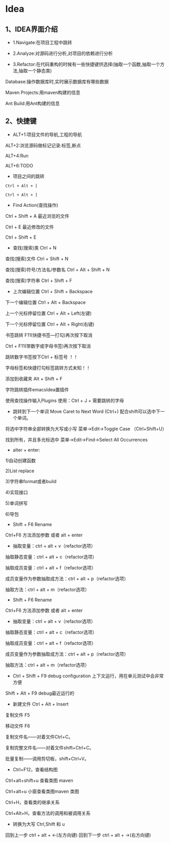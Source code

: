 # Idea

## 1、IDEA界面介绍

* 1.Navigate:在项目工程中跳转

* 2.Analyze:对源码进行分析,对项目的依赖进行分析

* 3.Refactor:在代码重构的时候有一些快捷键供选择(抽取一个函数,抽取一个方法,抽取一个静态类)

Database:操作数据库时,实时展示数据库有哪些数据

Maven Projects:用maven构建的信息

Ant Build:用Ant构建的信息

## 2、快捷键

* ALT+1:项目文件的导航,工程的导航

ALT+2:浏览源码做标记记录:标签,断点

ALT+4:Run

ALT+6:TODO

* 项目之间的跳转 

`Ctrl + Alt + [` 

`Ctrl + Alt + ]`

* Find Action(查找操作) 

Ctrl + Shift + A 最近浏览的文件 

Ctrl + E 最近修改的文件 

Ctrl + Shift + E 

* 查找(搜索)类 Ctrl + N 

查找(搜索)文件 Ctrl + Shift + N 

查找(搜索)符号/方法名/参数名 Ctrl + Alt + Shift + N 

查找(搜索)字符串 Ctrl + Shift + F

* 上次编辑位置 Ctrl + Shift + Backspace 

下一个编辑位置 Ctrl + Alt + Backspace 

上一个光标停留位置 Ctrl + Alt + Left(左键) 

下一个光标停留位置 Ctrl + Alt + Right(右键) 

书签跳转 F11(快捷书签—打勾)再次按下取消 

Ctrl + F11(带数字或字母书签)再次按下取消 

跳转数字书签按下Ctrl + 标签号 ！！

字母标签和快捷打勾标签跳转方式未知！！ 

添加到收藏夹 Alt + Shift + F 

字符跳转插件emacsIdea置插件 

使用查找操作输入Plugins 使用：Ctrl + J + 需要跳转的字母

* 跳转到下一个单词 Move Caret to Next Word (Ctrl+) 配合shift可以选中下一个单词。 

将选中字符串全部转换为大写或小写 菜单->Edit->Toggle Case （Ctrl+Shift+U） 

找到所有，并且多光标选中 菜单->Edit->Find->Select All Occurrences

* alter + enter: 

1)自动创建函数 

2)List replace 

3)字符串format或者build 

4)实现接口 

5)单词拼写 

6)导包

* Shift + F6 Rename 

Ctrl+F6 方法添加参数 或者 alt + enter

* 抽取变量：ctrl + alt + v（refactor选项）

抽取静态变量：ctrl + alt + c（refactor选项） 

抽取成员变量：ctrl + alt + f（refactor选项）

成员变量作为参数抽取成方法：ctrl + alt + p（refactor选项）

抽取方法：ctrl + alt + m（refactor选项）

* Shift + F6 Rename 

Ctrl+F6 方法添加参数 或者 alt + enter

* 抽取变量：ctrl + alt + v（refactor选项）

抽取静态变量：ctrl + alt + c（refactor选项） 

抽取成员变量：ctrl + alt + f（refactor选项）

成员变量作为参数抽取成方法：ctrl + alt + p（refactor选项）

抽取方法：ctrl + alt + m（refactor选项）

* Ctrl + Shift + F9 debug configuration 上下文运行，用在单元测试中会非常方便

Shift + Alt + F9 debug最近运行的

* 新建文件 Ctrl + Alt + Insert

复制文件 F5

移动文件 F6

复制文件名——对着文件Ctrl+C。

复制完整文件名——对着文件shift+Ctrl+C。

批量复制——调用剪切板，shift+Ctrl+V。

* Ctrl+F12，查看结构图

Ctrl+alt+shift+u 查看类图 maven 

Ctrl+alt+u 小窗查看类图maven 类图

Ctrl+H，查看类的继承关系

Ctrl+Alt+H，查看方法的调用和被调用关系


* 转换为大写 Ctrl,Shift 和 u

回到上一步 ctrl + alt + <-(左方向键) 回到下一步 ctrl + alt + ->(右方向键)



        
      

      
